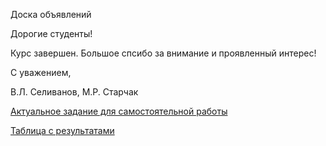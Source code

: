 Доска объявлений 

Дорогие студенты!

Курс завершен. Большое спсибо за внимание и проявленный интерес!

С уважением,

В.Л. Селиванов, М.Р. Старчак

[Актуальное задание для самостоятельной работы](https://docs.yandex.ru/docs/view?url=ya-disk%3A%2F%2F%2Fdisk%2Flogic2-23%2Ftask14.pdf&name=task14.pdf&uid=246453&nosw=1)

[Таблица с результатами](https://docs.google.com/spreadsheets/d/1lFhXN9fnKVaCrpkn_cbazBjXst2tADpxd5OLtcbYzUo/edit?gid=0#gid=0)



